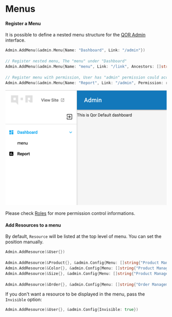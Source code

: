 # Menus

#### Register a Menu

It is possible to define a nested menu structure for the [QOR Admin](../chapter2/setup.md) interface.

```go
Admin.AddMenu(&admin.Menu{Name: "Dashboard", Link: "/admin"})

// Register nested menu, The "menu" under "Dashboard"
Admin.AddMenu(&admin.Menu{Name: "menu", Link: "/link", Ancestors: []string{"Dashboard"}})

// Register menu with permission, User has "admin" permission could access "Report" page.
Admin.AddMenu(&admin.Menu{Name: "Report", Link: "/admin", Permission: roles.Allow(roles.Read, "admin")})
```

![menu](menu-demo.png)

Please check [Roles](../plugins/roles.md) for more permission control informations.

#### Add Resources to a menu

By default, `Resource` will be listed at the top level of menu. You can set the position manually.

```go
Admin.AddResource(&User{})

Admin.AddResource(&Product{}, &admin.Config{Menu: []string{"Product Management"}})
Admin.AddResource(&Color{}, &admin.Config{Menu: []string{"Product Management"}})
Admin.AddResource(&Size{}, &admin.Config{Menu: []string{"Product Management"}})

Admin.AddResource(&Order{}, &admin.Config{Menu: []string{"Order Management"}})
```

If you don't want a resource to be displayed in the menu, pass the `Invisible` option:

```go
Admin.AddResource(&User{}, &admin.Config{Invisible: true})
```
